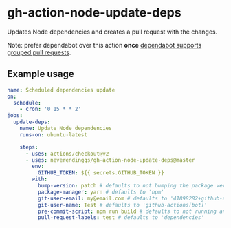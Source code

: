 # gh-action-node-update-deps

Updates Node dependencies and creates a pull request with the changes.

Note: prefer dependabot over this action **once** [dependabot supports grouped pull requests](https://github.com/dependabot/feedback/issues/5).

## Example usage

```yaml
name: Scheduled dependencies update
on:
  schedule:
    - cron: '0 15 * * 2'
jobs:
  update-deps:
    name: Update Node dependencies
    runs-on: ubuntu-latest

    steps:
      - uses: actions/checkout@v2
      - uses: neverendingqs/gh-action-node-update-deps@master
        env:
          GITHUB_TOKEN: ${{ secrets.GITHUB_TOKEN }}
        with:
          bump-version: patch # defaults to not bumping the package version
          package-manager: yarn # defaults to 'npm'
          git-user-email: my@email.com # defaults to '41898282+github-actions[bot]@users.noreply.github.com'
          git-user-name: Test # defaults to 'github-actions[bot]'
          pre-commit-script: npm run build # defaults to not running anything
          pull-request-labels: test # defaults to 'dependencies'
```
